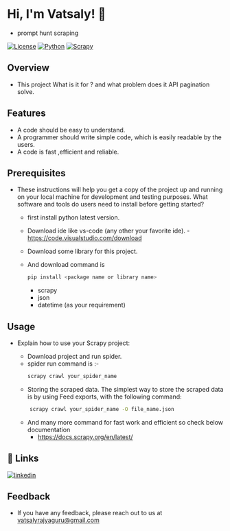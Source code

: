 # Hi, I'm Vatsaly! 👋

-  prompt hunt scraping

[![License](https://img.shields.io/badge/License-MIT-blue.svg)](LICENSE)
[![Python](https://img.shields.io/badge/Python-3.7%2B-blue.svg)](https://www.python.org/)
[![Scrapy](https://img.shields.io/badge/Scrapy-2.x-blue.svg)](https://scrapy.org/)


## Overview

- This project What is it for ? and what problem does it API pagination solve.

## Features

- A code should be easy to understand.
- A programmer should write simple code, which is easily readable by the users. 
- A code is fast ,efficient and reliable.

 ## Prerequisites

- These instructions will help you get a copy of the project up and running on your local machine for development and testing purposes. What software and tools do users need to install before getting started?

    - first install python latest version.
    - Download ide like vs-code (any other your favorite ide).
        -https://code.visualstudio.com/download

    - Download some library for this project.
    - And download command is 
        ```bash
        pip install <package name or library name>
        ```

        - scrapy
        - json
        - datetime (as your requirement)

## Usage
 
- Explain how to use your Scrapy project:

    - Download project and run spider.
    - spider run command is :-
        ```bash
        scrapy crawl your_spider_name
        ```
    - Storing the scraped data. The simplest way to store the scraped data is by using Feed exports, with the following command:
    ```bash
        scrapy crawl your_spider_name -O file_name.json
    ```
    - And many more command for fast work and efficient so check below documentation
        - https://docs.scrapy.org/en/latest/


## 🔗 Links
[![linkedin](https://img.shields.io/badge/linkedin-0A66C2?style=for-the-badge&logo=linkedin&logoColor=white)](https://www.linkedin.com/in/vatsaly-rajyaguru-3030a9220)

## Feedback

- If you have any feedback, please reach out to us at vatsalyrajyaguru@gmail.com
